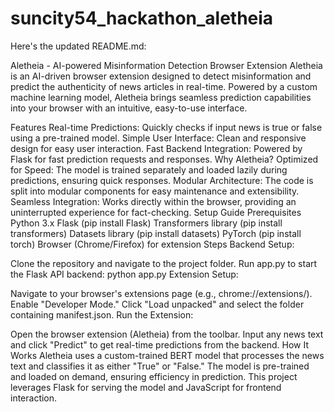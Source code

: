 # suncity54_hackathon_aletheia

Here's the updated README.md:

Aletheia - AI-powered Misinformation Detection Browser Extension
Aletheia is an AI-driven browser extension designed to detect misinformation and predict the authenticity of news articles in real-time. Powered by a custom machine learning model, Aletheia brings seamless prediction capabilities into your browser with an intuitive, easy-to-use interface.

Features
Real-time Predictions: Quickly checks if input news is true or false using a pre-trained model.
Simple User Interface: Clean and responsive design for easy user interaction.
Fast Backend Integration: Powered by Flask for fast prediction requests and responses.
Why Aletheia?
Optimized for Speed: The model is trained separately and loaded lazily during predictions, ensuring quick responses.
Modular Architecture: The code is split into modular components for easy maintenance and extensibility.
Seamless Integration: Works directly within the browser, providing an uninterrupted experience for fact-checking.
Setup Guide
Prerequisites
Python 3.x
Flask (pip install Flask)
Transformers library (pip install transformers)
Datasets library (pip install datasets)
PyTorch (pip install torch)
Browser (Chrome/Firefox) for extension
Steps
Backend Setup:

Clone the repository and navigate to the project folder.
Run app.py to start the Flask API backend:
python app.py
Extension Setup:

Navigate to your browser's extensions page (e.g., chrome://extensions/).
Enable "Developer Mode."
Click "Load unpacked" and select the folder containing manifest.json.
Run the Extension:

Open the browser extension (Aletheia) from the toolbar.
Input any news text and click "Predict" to get real-time predictions from the backend.
How It Works
Aletheia uses a custom-trained BERT model that processes the news text and classifies it as either "True" or "False." The model is pre-trained and loaded on demand, ensuring efficiency in prediction. This project leverages Flask for serving the model and JavaScript for frontend interaction.
